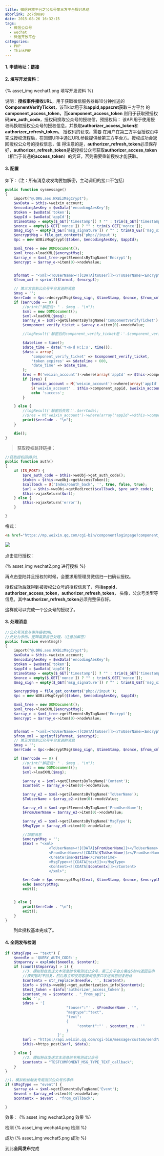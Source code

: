 ```yaml
---
title: 微信开放平台之公众号第三方平台探讨总结
abbrlink: 2c7d08a0
date: 2015-08-26 16:32:15
tags:
  - 微信公众号
  - wechat
  - 微信开放平台
categories:
  - PHP
  - ThinkPHP
---
```

#### 1. 申请地址：[链接](https://open.weixin.qq.com/) ####

#### 2. 填写开发资料： ####

{% asset_img wechat1.png 填写开发资料 %}

 
说明：**授权事件接收URL**，用于获取微信服务器每10分钟推送的**ComponentVerifyTicket**，该Tikict用于和**appid**,**appscret**获取三方平台
的 **component_access_token**，而**component_access_token** 则用于获取预授权码**pre_auth_code**，授权码换取公众号的授权信，预授权码：
该API用于使用授权码换取授权公众号的授权信息，并换取**authorizer_access_token**和**authorizer_refresh_token**。 授权码的获取，需要
在用户在第三方平台授权页中完成授权流程后，在回调URI中通过URL参数提供给第三方平台方。授权成功会返回授权公众号的授权信息，值
得注意的是，**authorizer_refresh_token**必须保存好，**authorizer_refresh_token**是被授权公众号获取**authorizer_access_token**
（相当于普通的**access_token**）的凭证，否则需要重新授权才能获取。

#### 3. 配置 ####

如下：（注：所有消息收发均要加解密，主动调用的接口不包括）
```php
public function sysmessage()
{
    import("@.ORG.aes.WXBizMsgCrypt");
    $wxData = $this->weixin_account;
    $encodingAesKey = $wxData['encodingAesKey'];
    $token = $wxData['token'];
    $appId = $wxData['appId'];
    $timeStamp = empty($_GET['timestamp']) ? "" : trim($_GET['timestamp']);
    $nonce = empty($_GET['nonce']) ? "" : trim($_GET['nonce']);
    $msg_sign = empty($_GET['msg_signature']) ? "" : trim($_GET['msg_signature']);
    $encryptMsg = file_get_contents('php://input');
    $pc = new WXBizMsgCrypt($token, $encodingAesKey, $appId);

    $xml_tree = new DOMDocument();
    $xml_tree->loadXML($encryptMsg);
    $array_e = $xml_tree->getElementsByTagName('Encrypt');
    $encrypt = $array_e->item(0)->nodeValue;


    $format = "<xml><ToUserName><![CDATA[toUser]]></ToUserName><Encrypt><![CDATA[%s]]></Encrypt></xml>";
    $from_xml = sprintf($format, $encrypt);

    // 第三方收到公众号平台发送的消息
    $msg = '';
    $errCode = $pc->decryptMsg($msg_sign, $timeStamp, $nonce, $from_xml, $msg);
    if ($errCode == 0) {
        //print("解密后: " . $msg . "\n");
        $xml = new DOMDocument();
        $xml->loadXML($msg);
        $array_e = $xml->getElementsByTagName('ComponentVerifyTicket');
        $component_verify_ticket = $array_e->item(0)->nodeValue;

        //logResult('解密后的component_verify_ticket是：'.$component_verify_ticket);

        $dateline = time();
        $date_time = date('Y-m-d H:i:s', time());
        $data = array(
            'component_verify_ticket' => $component_verify_ticket,
            'token_expires' => $dateline + 600,
            'date_time' => $date_time,
        );
        $res = M('weixin_account')->where(array('appId' => $this->component_appid))->save($data);
        if ($res) {
            $weixin_account = M('weixin_account')->where(array('appId' => $this->component_appid))->find();
            S('weixin_account' . $this->component_appid, $weixin_account, 600);
            echo 'success';
        }

    } else {
        //logResult('解密后失败：'.$errCode);
        //$res = M('weixin_account')->where(array('appId'=>$this->component_appid))->save(array('text'=>'fasle'));
        print($errCode . "\n");
    }

    die();
}
```

>获取授权跳转链接：
```php
//获取授权回调URL
public function auth()
{
    if (IS_POST) {
        $pre_auth_code = $this->weObj->get_auth_code();
        $token = $this->weObj->getAccessToken();
        $callback = U('Index/oauth_back', '', true, false, true);
        $url = $this->weObj->getRedirect($callback, $pre_auth_code);
        $this->ajaxReturn($url);
    } else {
        $this->ajaxReturn('error');
    }

}
```

格式：
```html
<a href="https://mp.weixin.qq.com/cgi-bin/componentloginpage?component_appid=wx07068eax27ef6eed&pre_auth_code=preauthcode@@@lVMrqq7UdbhIQj1-IwlrtYSXIoIghSSgPrWQmSgzSVChVdQJgJ2iAInQOqURpqFU&redirect_uri=http%3A%2F%2Fsmg.xxx.cn%2Findex.php%3Fg%3DUser%26m%3DIndex%26a%3Doauth_back" id="authurl" style="display: inline;">
```
![](https://open.weixin.qq.com/zh_CN/htmledition/res/assets/res-design-download/icon_button3_1.png)
　　

点击进行授权：

{% asset_img wechat2.png 进行授权 %}

再点击登陆并且授权的时候，会要求用管理员微信扫一扫确认授权。

授权成功后就得到被授权公众号的授权信息了，包括**appId**，**authorizer_access_token**，**authorizer_refresh_token**，
头像，公众号类型等信息，其中**authorizer_refresh_token**必须完整保存好。

这样就可以完成一个公众号的授权了。

#### 3. 处理消息 ####

```php
//公众号消息与事件接收URL
//此处为示例，逻辑需要自己处理，（注意加解密）
public function eventmsg()
{
    import("@.ORG.aes.WXBizMsgCrypt");
    $wxData = $this->weixin_account;
    $encodingAesKey = $wxData['encodingAesKey'];
    $token = $wxData['token'];
    $appId = $wxData['appId'];
    $timeStamp = empty($_GET['timestamp']) ? "" : trim($_GET['timestamp']);
    $nonce = empty($_GET['nonce']) ? "" : trim($_GET['nonce']);
    $msg_sign = empty($_GET['msg_signature']) ? "" : trim($_GET['msg_signature']);

    $encryptMsg = file_get_contents('php://input');
    $pc = new WXBizMsgCrypt($token, $encodingAesKey, $appId);

    $xml_tree = new DOMDocument();
    $xml_tree->loadXML($encryptMsg);
    $array_e = $xml_tree->getElementsByTagName('Encrypt');
    $encrypt = $array_e->item(0)->nodeValue;


    $format = "<xml><ToUserName><![CDATA[toUser]]></ToUserName><Encrypt><![CDATA[%s]]></Encrypt></xml>";
    $from_xml = sprintf($format, $encrypt);
    // 第三方收到公众号平台发送的消息
    $msg = '';
    $errCode = $pc->decryptMsg($msg_sign, $timeStamp, $nonce, $from_xml, $msg);

    if ($errCode == 0) {
        //print("解密后: " . $msg . "\n");
        $xml = new DOMDocument();
        $xml->loadXML($msg);

        $array_e = $xml->getElementsByTagName('Content');
        $content = $array_e->item(0)->nodeValue;

        $array_e2 = $xml->getElementsByTagName('ToUserName');
        $ToUserName = $array_e2->item(0)->nodeValue;

        $array_e3 = $xml->getElementsByTagName('FromUserName');
        $FromUserName = $array_e3->item(0)->nodeValue;

        $array_e5 = $xml->getElementsByTagName('MsgType');
        $MsgType = $array_e5->item(0)->nodeValue;

        //加密消息
        $encryptMsg = '';
        $text = "<xml>
					<ToUserName><![CDATA[$FromUserName]]></ToUserName>
					<FromUserName><![CDATA[$ToUserName]]></FromUserName>
					<CreateTime>$stime</CreateTime>
					<MsgType><![CDATA[text]]></MsgType>
					<Content><![CDATA[$contentx]]></Content>
					</xml>";

        $errCode = $pc->encryptMsg($text, $timeStamp, $nonce, $encryptMsg);
        echo $encryptMsg;
        exit();


    } else {
        print($errCode . "\n");
        exit();
    }
} 
```   
　　到此授权基本完成了。

 

#### 4. 全网发布检测 ####

```php
if ($MsgType == "text") {
    $needle = 'QUERY_AUTH_CODE:';
    $tmparray = explode($needle, $content);
    if (count($tmparray) > 1) {
        //3、模拟粉丝发送文本消息给专用测试公众号，第三方平台方需在5秒内返回空串
        //表明暂时不回复，然后再立即使用客服消息接口发送消息回复粉丝                                
        $contentx = str_replace($needle, '', $content);
        $info = $this->weObj->get_authorization_info($contentx);
        $test_token = $info['authorizer_access_token'];
        $content_re = $contentx . "_from_api";
        echo '';
        $data = '{
                            "touser":"' . $FromUserName . '",
                            "msgtype":"text",
                            "text":
                            {
                                 "content":"' . $content_re . '"
                            }
                        }';
        $url = "https://api.weixin.qq.com/cgi-bin/message/custom/send?access_token=" . $test_token;
        $this->https_post($url, $data);

    } else {
        //2、模拟粉丝发送文本消息给专用测试公众号
        $contentx = "TESTCOMPONENT_MSG_TYPE_TEXT_callback";
    }
}

//1、模拟粉丝触发专用测试公众号的事件
if ($MsgType == "event") {
    $array_e4 = $xml->getElementsByTagName('Event');
    $event = $array_e4->item(0)->nodeValue;
    $contentx = $event . "from_callback";

}
```
 
效果：
{% asset_img wechat3.png 效果 %}

检测
{% asset_img wechat4.png 检测 %}

成功
{% asset_img wechat5.png 成功 %}

到此**全网发布**完成

 


